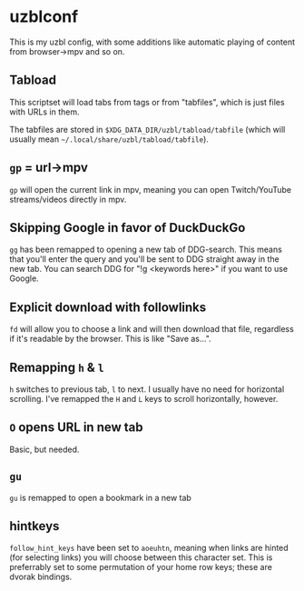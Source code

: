 # uzblconf

This is my uzbl config, with some additions like automatic playing of content from browser->mpv and so on.

## Tabload

This scriptset will load tabs from tags or from "tabfiles", which is just files with URLs in them.

The tabfiles are stored in `$XDG_DATA_DIR/uzbl/tabload/tabfile` (which will usually mean `~/.local/share/uzbl/tabload/tabfile`).

## `gp` = url->mpv

`gp` will open the current link in mpv, meaning you can open Twitch/YouTube streams/videos directly in mpv.

## Skipping Google in favor of DuckDuckGo

`gg` has been remapped to opening a new tab of DDG-search. This means that you'll enter the query and you'll be sent to DDG straight away in the new tab. You can search DDG for "!g \<keywords here\>" if you want to use Google.

## Explicit download with followlinks

`fd` will allow you to choose a link and will then download that file, regardless if it's readable by the browser. This is like "Save as...".

## Remapping `h` & `l`

`h` switches to previous tab, `l` to next. I usually have no need for horizontal scrolling. I've remapped the `H` and `L` keys to scroll horizontally, however.

## `O` opens URL in new tab

Basic, but needed.

## `gu`

`gu` is remapped to open a bookmark in a new tab

## hintkeys

`follow_hint_keys` have been set to `aoeuhtn`, meaning when links are hinted (for selecting links) you will choose between this character set. This is preferrably set to some permutation of your home row keys; these are dvorak bindings.
